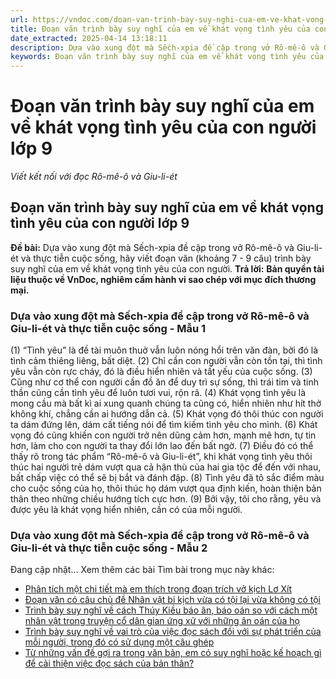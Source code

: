 ```yaml
---
url: https://vndoc.com/doan-van-trinh-bay-suy-nghi-cua-em-ve-khat-vong-tinh-yeu-cua-con-nguoi-lop-9-326401
title: Đoạn văn trình bày suy nghĩ của em về khát vọng tình yêu của con người lớp 9 - Viết kết nối với đọc Rô-mê-ô và Giu-li-ét - VnDoc.com
date_extracted: 2025-04-14 13:18:11
description: Dựa vào xung đột mà Sếch-xpia đề cập trong vở Rô-mê-ô và Giu-li-ét và thực tiễn cuộc sống, hãy viết đoạn văn trình bày suy nghĩ của em về khát vọng tình yêu của con người do VnDoc biện soạn, nhằm giúp các em HS có thêm tài liệu tham khảo và có những ý tưởng đa dạng khi thực hành kĩ năng Viết ở lớp 9.
keywords: Đoạn văn trình bày suy nghĩ của em về khát vọng tình yêu của con người lớp 9,Dựa vào xung đột mà Sếch-xpia đề cập trong vở Rô-mê-ô và Giu-li-ét và thực tiễn cuộc sống,hãy viết đoạn văn trình bày suy nghĩ của em về khát vọng tình yêu của con người,trình bày suy nghĩ của em về khát vọng tình yêu của con người lớp 9,văn mẫu lớp 9
---
```


# Đoạn văn trình bày suy nghĩ của em về khát vọng tình yêu của con người lớp 9
 _Viết kết nối với đọc Rô-mê-ô và Giu-li-ét_
## **Đoạn văn trình bày suy nghĩ của em về khát vọng tình yêu của con người lớp 9**
**Đề bài:** Dựa vào xung đột mà Sếch-xpia đề cập trong vở Rô-mê-ô và Giu-li-ét và thực tiễn cuộc sống, hãy viết đoạn văn \(khoảng 7 - 9 câu\) trình bày suy nghĩ của em về khát vọng tình yêu của con người.
**Trả lời:**
**Bản quyền tài liệu thuộc về VnDoc, nghiêm cấm hành vi sao chép với mục đích thương mại.**
### Dựa vào xung đột mà Sếch-xpia đề cập trong vở Rô-mê-ô và Giu-li-ét và thực tiễn cuộc sống - Mẫu 1
\(1\) “Tình yêu” là đề tài muôn thuở vẫn luôn nóng hổi trên văn đàn, bởi đó là tình cảm thiêng liêng, bất diệt. \(2\) Chỉ cần con người vẫn còn tồn tại, thì tình yêu vẫn còn rực cháy, đó là điều hiển nhiên và tất yếu của cuộc sống. \(3\) Cũng như cơ thể con người cần đồ ăn để duy trì sự sống, thì trái tim và tinh thần cũng cần tình yêu để luôn tươi vui, rộn rã. \(4\) Khát vọng tình yêu là mong cầu mà bất kì ai xung quanh chúng ta cũng có, hiển nhiên như hít thở không khí, chẳng cần ai hướng dẫn cả. \(5\) Khát vọng đó thôi thúc con người ta dám đứng lên, dám cất tiếng nói để tìm kiếm tình yêu cho mình. \(6\) Khát vọng đó cũng khiến con người trở nên dũng cảm hơn, mạnh mẽ hơn, tự tin hơn, làm cho con người ta thay đổi lớn lao đến bất ngờ. \(7\) Điều đó có thể thấy rõ trong tác phẩm “Rô-mê-ô và Giu-li-ét”, khi khát vọng tình yêu thôi thúc hai người trẻ dám vượt qua cả hận thù của hai gia tộc để đến với nhau, bất chấp việc có thể sẽ bị bắt và đánh đập. \(8\) Tình yêu đã tô sắc điểm màu cho cuộc sống của họ, thôi thúc họ dám vượt qua định kiến, hoàn thiện bản thân theo những chiều hướng tích cực hơn. \(9\) Bởi vậy, tôi cho rằng, yêu và được yêu là khát vọng hiển nhiên, cần có của mỗi người.
### Dựa vào xung đột mà Sếch-xpia đề cập trong vở Rô-mê-ô và Giu-li-ét và thực tiễn cuộc sống - Mẫu 2
Đang cập nhật…
Xem thêm các bài Tìm bài trong mục này khác:
  * [Phân tích một chi tiết mà em thích trong đoạn trích vở kịch Lơ Xít](</doan-van-phan-tich-mot-chi-tiet-ma-em-thich-trong-doan-trich-vo-kich-lo-xit-lop-9-326402>)
  * [Đoạn văn có câu chủ đề Nhân vật bi kịch vừa có tội lại vừa không có tội](</doan-van-co-cau-chu-de-nhan-vat-bi-kich-vua-co-toi-lai-vua-khong-co-toi-lop-9-326404>)
  * [Trình bày suy nghĩ về cách Thúy Kiều báo ân, báo oán so với cách một nhân vật trong truyện cổ dân gian ứng xử với những ân oán của họ ](</doan-van-trinh-bay-suy-nghi-ve-cach-thuy-kieu-bao-an-bao-oan-so-voi-cach-mot-nhan-vat-trong-truyen-co-dan-gian-ung-xu-voi-nhung-an-oan-cua-ho-326475>)
  * [Trình bày suy nghĩ về vai trò của việc đọc sách đối với sự phát triển của mỗi người, trong đó có sử dụng một câu ghép](</doan-van-trinh-bay-suy-nghi-ve-vai-tro-cua-viec-doc-sach-doi-voi-su-phat-trien-cua-moi-nguoi-lop-9-326482>)
  * [Từ những vấn đề gợi ra trong văn bản, em có suy nghĩ hoặc kế hoạch gì để cải thiện việc đọc sách của bản thân?](</doan-van-trinh-bay-ve-nhung-suy-nghi-hoac-ke-hoach-cai-thien-viec-doc-sach-cua-ban-than-lop-9-326483>)


